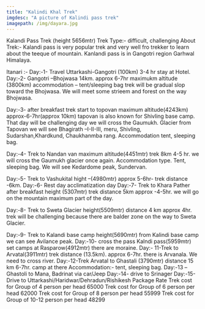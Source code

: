 ```yaml
---
title: "Kalindi Khal Trek"
imgdesc: "A picture of Kalindi pass trek"
imagepath: /img/dayara.jpg
---
```


Kalandi Pass Trek (height 5656mtr) Trek Type:- difficult, challenging
About Trek:-
Kalandi pass is very popular trek and very well fro trekker to learn about the teeque of mountain. Kanlandi pass is in Gangotri region Garhwal Himalaya.

Itanari :- Day:-1- Travel Uttarkashi-Gangotri (100km) 3-4 hr stay at Hotel. 
Day:-2-
Gangotri –Bhojwasa 14km. approx 6-7hr maximukm altitude (3800km) accommodation – tent/sleeping bag trek will be gradual slop toward the Bhojwasa. We will meet some strieem and forest on the way Bhojwasa.

Day:-3-
after breakfast trek start to topovan maximum altitude(4243km) approx-6-7hr(approx 10km) tapovan is also known for Shivling base camp. That day will be challenging day we will cross the Gaumukh. Glacier from Tapovan we will see Bhagirath –I-II-III, meru, Shivling, Sudarshan,Khardkund, Chaukhanmba rang. Accommodation tent, sleeping bag.

Day:-4-
Trek to Nandan van maximum altitude(4451mtr) trek 8km 4-5 hr. we will cross the Gaumukh glacier once again. 
Accommodation type. Tent, sleeping bag. We will see Kedardome peak, Sundervan.

Day:-5- Trek to Vashukital hight –(4980mtr) approx 5-6hr- trek distance -6km. 
Day:-6- Rest day acclimatization day
Day:-7-
Trek to Khara Pather after breakfast height (5307mtr) trek distance 5km approx -4-5hr. we will go on the mountain maximum part of the day.

Day:-8-
Trek to Sweta Glacier height(5509mtr) distance 4 km approx 4hr. trek will be challenging because there are balder zone on the way to Sweta Glacier.

Day:-9- Trek to Kalandi base camp height(5690mtr) from Kalindi base camp we can see Avilance peak. 
Day:-10- cross the pass Kalndi pass(5959mtr) set camps at Rasparow(4912mtr) there are moraine. 
Day:- 11-Trek to Arvatal(3911mtr) trek distance (13.5km). approx 6-7hr. there is Arvanala. We need to cross river. 
Day:-12-Trek Arvatal to Ghastali (3790mtr) distance 15 km 6-7hr. camp at there
Accommodation:- tent, sleeping bag. 
Day:-13 –Ghastoli to Mana, Badrinat via car/Jeep
Day:-14- drive to Srinager
Day:-15-Drive to Uttarkashi/Haridwar/Dehradun/Rishikesh
Package Rate
Trek cost for Group of 4 person per head 65000
Trek cost for Group of 6 person per head 62000
Trek cost for Group of 8 person per head 55999
Trek cost for Group of 10-12 person per head 48299
